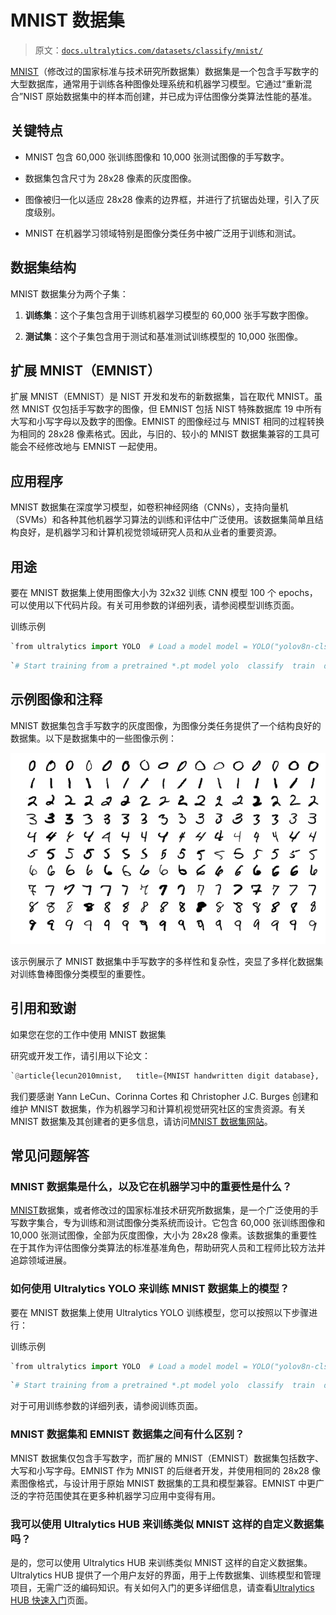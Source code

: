 # MNIST 数据集

> 原文：[`docs.ultralytics.com/datasets/classify/mnist/`](https://docs.ultralytics.com/datasets/classify/mnist/)

[MNIST](http://yann.lecun.com/exdb/mnist/)（修改过的国家标准与技术研究所数据集）数据集是一个包含手写数字的大型数据库，通常用于训练各种图像处理系统和机器学习模型。它通过“重新混合”NIST 原始数据集中的样本而创建，并已成为评估图像分类算法性能的基准。

## 关键特点

+   MNIST 包含 60,000 张训练图像和 10,000 张测试图像的手写数字。

+   数据集包含尺寸为 28x28 像素的灰度图像。

+   图像被归一化以适应 28x28 像素的边界框，并进行了抗锯齿处理，引入了灰度级别。

+   MNIST 在机器学习领域特别是图像分类任务中被广泛用于训练和测试。

## 数据集结构

MNIST 数据集分为两个子集：

1.  **训练集**：这个子集包含用于训练机器学习模型的 60,000 张手写数字图像。

1.  **测试集**：这个子集包含用于测试和基准测试训练模型的 10,000 张图像。

## 扩展 MNIST（EMNIST）

扩展 MNIST（EMNIST）是 NIST 开发和发布的新数据集，旨在取代 MNIST。虽然 MNIST 仅包括手写数字的图像，但 EMNIST 包括 NIST 特殊数据库 19 中所有大写和小写字母以及数字的图像。EMNIST 的图像经过与 MNIST 相同的过程转换为相同的 28x28 像素格式。因此，与旧的、较小的 MNIST 数据集兼容的工具可能会不经修改地与 EMNIST 一起使用。

## 应用程序

MNIST 数据集在深度学习模型，如卷积神经网络（CNNs），支持向量机（SVMs）和各种其他机器学习算法的训练和评估中广泛使用。该数据集简单且结构良好，是机器学习和计算机视觉领域研究人员和从业者的重要资源。

## 用途

要在 MNIST 数据集上使用图像大小为 32x32 训练 CNN 模型 100 个 epochs，可以使用以下代码片段。有关可用参数的详细列表，请参阅模型训练页面。

训练示例

```py
`from ultralytics import YOLO  # Load a model model = YOLO("yolov8n-cls.pt")  # load a pretrained model (recommended for training)  # Train the model results = model.train(data="mnist", epochs=100, imgsz=32)` 
```

```py
`# Start training from a pretrained *.pt model yolo  classify  train  data=mnist  model=yolov8n-cls.pt  epochs=100  imgsz=28` 
```

## 示例图像和注释

MNIST 数据集包含手写数字的灰度图像，为图像分类任务提供了一个结构良好的数据集。以下是数据集中的一些图像示例：

![数据集示例图像](img/4b9b7aff5e0fc5aab0dbfcb205c470d7.png)

该示例展示了 MNIST 数据集中手写数字的多样性和复杂性，突显了多样化数据集对训练鲁棒图像分类模型的重要性。

## 引用和致谢

如果您在您的工作中使用 MNIST 数据集

研究或开发工作，请引用以下论文：

```py
`@article{lecun2010mnist,   title={MNIST handwritten digit database},   author={LeCun, Yann and Cortes, Corinna and Burges, CJ},   journal={ATT Labs [Online]. Available: http://yann.lecun.com/exdb/mnist},   volume={2},   year={2010} }` 
```

我们要感谢 Yann LeCun、Corinna Cortes 和 Christopher J.C. Burges 创建和维护 MNIST 数据集，作为机器学习和计算机视觉研究社区的宝贵资源。有关 MNIST 数据集及其创建者的更多信息，请访问[MNIST 数据集网站](http://yann.lecun.com/exdb/mnist/)。

## 常见问题解答

### MNIST 数据集是什么，以及它在机器学习中的重要性是什么？

[MNIST](http://yann.lecun.com/exdb/mnist/)数据集，或者修改过的国家标准技术研究所数据集，是一个广泛使用的手写数字集合，专为训练和测试图像分类系统而设计。它包含 60,000 张训练图像和 10,000 张测试图像，全部为灰度图像，大小为 28x28 像素。该数据集的重要性在于其作为评估图像分类算法的标准基准角色，帮助研究人员和工程师比较方法并追踪领域进展。

### 如何使用 Ultralytics YOLO 来训练 MNIST 数据集上的模型？

要在 MNIST 数据集上使用 Ultralytics YOLO 训练模型，您可以按照以下步骤进行：

训练示例

```py
`from ultralytics import YOLO  # Load a model model = YOLO("yolov8n-cls.pt")  # load a pretrained model (recommended for training)  # Train the model results = model.train(data="mnist", epochs=100, imgsz=32)` 
```

```py
`# Start training from a pretrained *.pt model yolo  classify  train  data=mnist  model=yolov8n-cls.pt  epochs=100  imgsz=28` 
```

对于可用训练参数的详细列表，请参阅训练页面。

### MNIST 数据集和 EMNIST 数据集之间有什么区别？

MNIST 数据集仅包含手写数字，而扩展的 MNIST（EMNIST）数据集包括数字、大写和小写字母。EMNIST 作为 MNIST 的后继者开发，并使用相同的 28x28 像素图像格式，与设计用于原始 MNIST 数据集的工具和模型兼容。EMNIST 中更广泛的字符范围使其在更多种机器学习应用中变得有用。

### 我可以使用 Ultralytics HUB 来训练类似 MNIST 这样的自定义数据集吗？

是的，您可以使用 Ultralytics HUB 来训练类似 MNIST 这样的自定义数据集。Ultralytics HUB 提供了一个用户友好的界面，用于上传数据集、训练模型和管理项目，无需广泛的编码知识。有关如何入门的更多详细信息，请查看[Ultralytics HUB 快速入门](https://docs.ultralytics.com/hub/quickstart/)页面。
